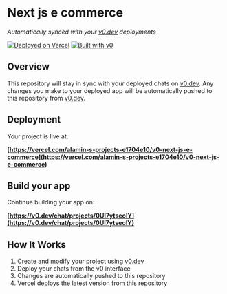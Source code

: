 # Next js e commerce

*Automatically synced with your [v0.dev](https://v0.dev) deployments*

[![Deployed on Vercel](https://img.shields.io/badge/Deployed%20on-Vercel-black?style=for-the-badge&logo=vercel)](https://vercel.com/alamin-s-projects-e1704e10/v0-next-js-e-commerce)
[![Built with v0](https://img.shields.io/badge/Built%20with-v0.dev-black?style=for-the-badge)](https://v0.dev/chat/projects/0UI7ytseoIY)

## Overview

This repository will stay in sync with your deployed chats on [v0.dev](https://v0.dev).
Any changes you make to your deployed app will be automatically pushed to this repository from [v0.dev](https://v0.dev).

## Deployment

Your project is live at:

**[https://vercel.com/alamin-s-projects-e1704e10/v0-next-js-e-commerce](https://vercel.com/alamin-s-projects-e1704e10/v0-next-js-e-commerce)**

## Build your app

Continue building your app on:

**[https://v0.dev/chat/projects/0UI7ytseoIY](https://v0.dev/chat/projects/0UI7ytseoIY)**

## How It Works

1. Create and modify your project using [v0.dev](https://v0.dev)
2. Deploy your chats from the v0 interface
3. Changes are automatically pushed to this repository
4. Vercel deploys the latest version from this repository